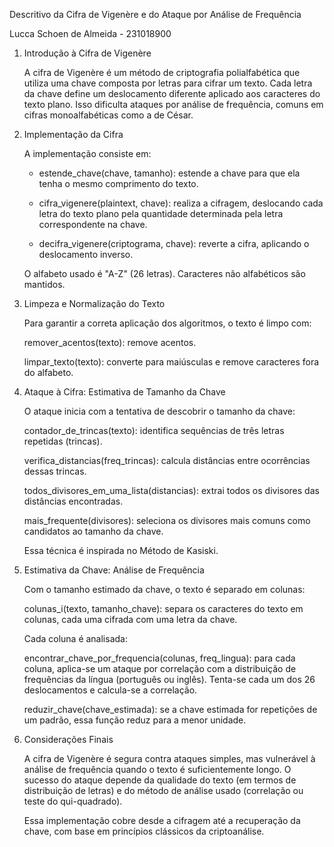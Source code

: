 Descritivo da Cifra de Vigenère e do Ataque por Análise de Frequência

Lucca Schoen de Almeida - 231018900

1. Introdução à Cifra de Vigenère

    A cifra de Vigenère é um método de criptografia polialfabética que utiliza uma chave composta por letras para cifrar um texto. Cada letra da chave define um deslocamento diferente aplicado aos caracteres do texto plano. Isso dificulta ataques por análise de frequência, comuns em cifras monoalfabéticas como a de César.

2. Implementação da Cifra

    A implementação consiste em:

    - estende_chave(chave, tamanho): estende a chave para que ela tenha o mesmo comprimento do texto.

    - cifra_vigenere(plaintext, chave): realiza a cifragem, deslocando cada letra do texto plano pela quantidade determinada pela letra correspondente na chave.

    - decifra_vigenere(criptograma, chave): reverte a cifra, aplicando o deslocamento inverso.

    O alfabeto usado é "A-Z" (26 letras). Caracteres não alfabéticos são mantidos.

3. Limpeza e Normalização do Texto

    Para garantir a correta aplicação dos algoritmos, o texto é limpo com:

    remover_acentos(texto): remove acentos.

    limpar_texto(texto): converte para maiúsculas e remove caracteres fora do alfabeto.

4. Ataque à Cifra: Estimativa de Tamanho da Chave

    O ataque inicia com a tentativa de descobrir o tamanho da chave:

    contador_de_trincas(texto): identifica sequências de três letras repetidas (trincas).

    verifica_distancias(freq_trincas): calcula distâncias entre ocorrências dessas trincas.

    todos_divisores_em_uma_lista(distancias): extrai todos os divisores das distâncias encontradas.

    mais_frequente(divisores): seleciona os divisores mais comuns como candidatos ao tamanho da chave.

    Essa técnica é inspirada no Método de Kasiski.

5. Estimativa da Chave: Análise de Frequência

    Com o tamanho estimado da chave, o texto é separado em colunas:

    colunas_i(texto, tamanho_chave): separa os caracteres do texto em colunas, cada uma cifrada com uma letra da chave.

    Cada coluna é analisada:

    encontrar_chave_por_frequencia(colunas, freq_lingua): para cada coluna, aplica-se um ataque por correlação com a distribuição de frequências da língua (português ou inglês). Tenta-se cada um dos 26 deslocamentos e calcula-se a correlação.

    reduzir_chave(chave_estimada): se a chave estimada for repetições de um padrão, essa função reduz para a menor unidade.

6. Considerações Finais

    A cifra de Vigenère é segura contra ataques simples, mas vulnerável à análise de frequência quando o texto é suficientemente longo. O sucesso do ataque depende da qualidade do texto (em termos de distribuição de letras) e do método de análise usado (correlação ou teste do qui-quadrado).

    Essa implementação cobre desde a cifragem até a recuperação da chave, com base em princípios clássicos da criptoanálise.

